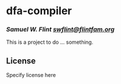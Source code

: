 # dfa-compiler
### _Samuel W. Flint <swflint@flintfam.org>_

This is a project to do ... something.

## License

Specify license here

